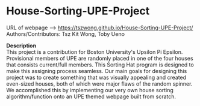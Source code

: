 # House-Sorting-UPE-Project

URL of webpage --> https://tszwong.github.io/House-Sorting-UPE-Project/
Authors/Contributors: Tsz Kit Wong, Toby Ueno

**Description** <br>
This project is a contribution for Boston University's Upsilon Pi Epsilon. Provisional members of UPE are randomly placed in one of the four houses that consists current/full members. This Sorting Hat program is designed to make this assigning process seamless. Our main goals for designing this project was to create something that was visually appealing and created even-sized houses, both of which were major flaws of the random spinner. We accomplished this by implementing our very own house sorting algorithm/function onto an UPE themed webpage built from scratch.
